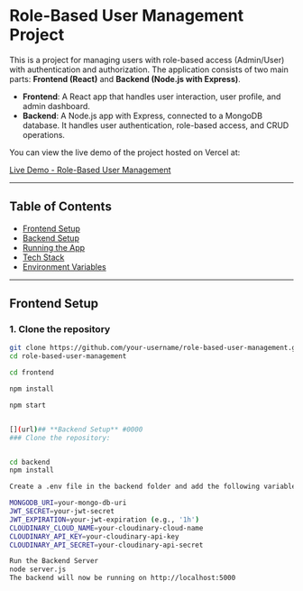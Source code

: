 # Role-Based User Management Project

This is a project for managing users with role-based access (Admin/User) with authentication and authorization. The application consists of two main parts: **Frontend (React)** and **Backend (Node.js with Express)**.

- **Frontend**: A React app that handles user interaction, user profile, and admin dashboard.
- **Backend**: A Node.js app with Express, connected to a MongoDB database. It handles user authentication, role-based access, and CRUD operations.

You can view the live demo of the project hosted on Vercel at:

[Live Demo - Role-Based User Management](https://rolebasedusermangmentproject.vercel.app/)

---

## Table of Contents

- [Frontend Setup](#frontend-setup)
- [Backend Setup](#backend-setup)
- [Running the App](#running-the-app)
- [Tech Stack](#tech-stack)
- [Environment Variables](#environment-variables)

---

## Frontend Setup

### 1. Clone the repository

```bash
git clone https://github.com/your-username/role-based-user-management.git
cd role-based-user-management

cd frontend

npm install

npm start


[](url)## **Backend Setup** #0000
### Clone the repository:


cd backend
npm install

Create a .env file in the backend folder and add the following variables:

MONGODB_URI=your-mongo-db-uri
JWT_SECRET=your-jwt-secret
JWT_EXPIRATION=your-jwt-expiration (e.g., '1h')
CLOUDINARY_CLOUD_NAME=your-cloudinary-cloud-name
CLOUDINARY_API_KEY=your-cloudinary-api-key
CLOUDINARY_API_SECRET=your-cloudinary-api-secret

Run the Backend Server
node server.js
The backend will now be running on http://localhost:5000
